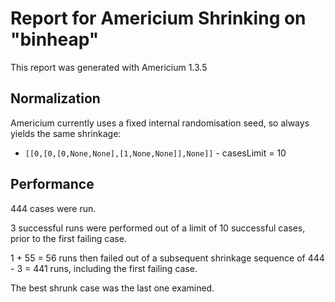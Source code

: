 # Report for Americium Shrinking on "binheap"

This report was generated with Americium 1.3.5

## Normalization

Americium currently uses a fixed internal randomisation seed, so always yields the same shrinkage:

* ``[[0,[0,[0,None,None],[1,None,None]],None]]`` - casesLimit = 10


## Performance

444 cases were run.

3 successful runs were performed out of a limit of 10 successful cases, prior to the first failing case.

1 + 55 = 56 runs then failed out of a subsequent shrinkage sequence of 444 - 3 = 441 runs, including the first failing case.

The best shrunk case was the last one examined.
